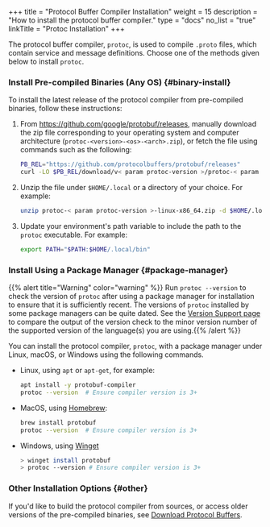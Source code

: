 +++
title = "Protocol Buffer Compiler Installation"
weight = 15
description = "How to install the protocol buffer compiler."
type = "docs"
no_list = "true"
linkTitle = "Protoc Installation"
+++

The protocol buffer compiler, `protoc`, is used to compile `.proto` files, which
contain service and message definitions. Choose one of the methods given below
to install `protoc`.

### Install Pre-compiled Binaries (Any OS) {#binary-install}

To install the latest release of the protocol compiler from pre-compiled
binaries, follow these instructions:

1.  From https://github.com/google/protobuf/releases, manually download the zip
    file corresponding to your operating system and computer architecture
    (`protoc-<version>-<os>-<arch>.zip`), or fetch the file using commands such
    as the following:

    ```sh
    PB_REL="https://github.com/protocolbuffers/protobuf/releases"
    curl -LO $PB_REL/download/v< param protoc-version >/protoc-< param protoc-version >-linux-x86_64.zip
    ```

2.  Unzip the file under `$HOME/.local` or a directory of your choice. For
    example:

    ```sh
    unzip protoc-< param protoc-version >-linux-x86_64.zip -d $HOME/.local
    ```

3.  Update your environment's path variable to include the path to the `protoc`
    executable. For example:

    ```sh
    export PATH="$PATH:$HOME/.local/bin"
    ```

### Install Using a Package Manager {#package-manager}

{{% alert title="Warning" color="warning" %}} Run
`protoc --version` to check the version of `protoc` after using a package
manager for installation to ensure that it is sufficiently recent. The versions
of `protoc` installed by some package managers can be quite dated. See the
[Version Support page](https://protobuf.dev/support/version-support) to compare
the output of the version check to the minor version number of the supported
version of the language(s) you are
using.{{% /alert %}}

You can install the protocol compiler, `protoc`, with a package manager under
Linux, macOS, or Windows using the following commands.

-   Linux, using `apt` or `apt-get`, for example:

    ```sh
    apt install -y protobuf-compiler
    protoc --version  # Ensure compiler version is 3+
    ```

-   MacOS, using [Homebrew](https://brew.sh):

    ```sh
    brew install protobuf
    protoc --version  # Ensure compiler version is 3+
    ```

-   Windows, using
    [Winget](https://learn.microsoft.com/en-us/windows/package-manager/winget/)

    ```sh
    > winget install protobuf
    > protoc --version # Ensure compiler version is 3+
    ```

### Other Installation Options {#other}

If you'd like to build the protocol compiler from sources, or access older
versions of the pre-compiled binaries, see
[Download Protocol Buffers](https://protobuf.dev/downloads).
